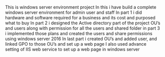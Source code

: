 This is windows server environment project 
In this i have build a complete windows server environment for admin user and staff 
In part 1 i did hardware and software required for a business and its cost and purposed what to buy 
In part 2 i designed the Active directory part of the project OU’s and users along with permission for all the users and shared folder
in part 3 i implemented those plans and created the users and share permissions using windows server 2016
In last part i created OU’s and added user, and linked GPO to those OU’s and set up a web page 
I also used advance setting of IIS web service to set up a web page in windows server
